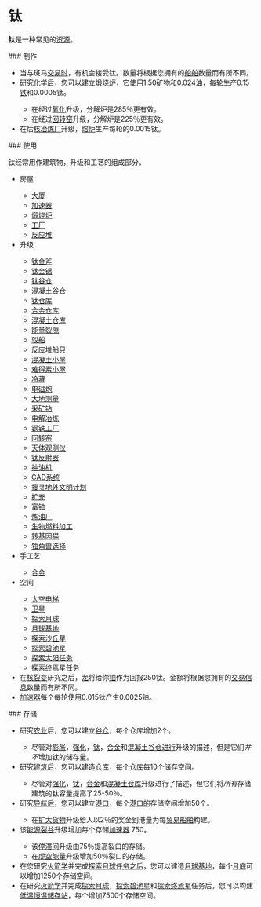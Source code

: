 # 钛


<p><strong>钛</strong>是一种常见的<a href="?file=003-资源大全/005-资源介绍">资源</a>。</p> 
### 制作
<ul>
<li>当与斑马<a href="?file=001-猫咪百科/05-贸易">交易时</a>，有机会接受钛。数量将根据您拥有的<a href="?file=003-资源大全/26-贸易船">船舶</a>数量而有所不同。</li>
<li>研究<a href="#Technologies#Chemistry">化学后</a>，您可以建立<a href="#Buildings#Calciner">煅烧炉</a>，它使用1.50<a href="#minerals">矿物</a>和0.024<a href="#oil">油</a>，每轮生产0.15<a href="#iron">铁</a>和0.0005钛。</li>
<ul>
<li>在经过<a href="#workshop#Oxidation">氧化</a>升级，分解炉是285％更有效。</li>
<li>在经过<a href="#workshop#Rotary_Kiln">回转窑</a>升级，分解炉是225％更有效。</li>
</ul>
<li>在后<a href="#workshop#Nuclear_Smelters">核冶炼厂</a>升级，<a href="?file=001-猫咪百科/01-建筑物/06-工业建筑#熔炉">熔炉</a>生产每轮的0.0015钛。</li>
</ul> 
### 使用
<p>钛经常用作建筑物，升级和工艺的组成部分。</p> 
<ul>
<li>房屋</li>
<ul>
<li><a href="#Buildings#Mansion">大厦</a></li>
<li><a href="#Buildings#Accelerator">加速器</a></li>
<li><a href="#Buildings#Calciner">煅烧炉</a></li>
<li><a href="#Buildings#Factory">工厂</a></li>
<li><a href="#Buildings#Reactor">反应堆</a></li>
</ul>
<li>升级</li>
<ul>
<li><a href="?file=001-猫咪百科/04-作坊/01-升级#钛金斧">钛金斧</a></li>
<li><a href="#workshop#Titanium_Saw">钛金锯</a></li>
<li><a href="#workshop#Titanium_Barns">钛谷仓</a></li>
<li><a href="#workshop#Concrete_Barns">混凝土谷仓</a></li>
<li><a href="#workshop#Titanium_Warehouses">钛仓库</a></li>
<li><a href="#workshop#Alloy_Warehouses">合金仓库</a></li>
<li><a href="#workshop#Concrete_Warehouses">混凝土仓库</a></li>
<li><a href="#workshop#Energy_Rifts">能量裂隙</a></li>
<li><a href="#workshop#Barges">驳船</a></li>
<li><a href="#workshop#Reactor_Vessel">反应堆船只</a></li>
<li><a href="#workshop#Concrete_Huts">混凝土小屋</a></li>
<li><a href="#workshop#Unobtainium_Huts">难得素小屋</a></li>
<li><a href="#workshop#Refrigeration">冷藏</a></li>
<li><a href="#workshop#Railgun">电磁炮</a></li>
<li><a href="#workshop#Geodesy">大地测量</a></li>
<li><a href="#workshop#Mining_Drill">采矿钻</a></li>
<li><a href="#workshop#Electrolytic_Smelting">电解冶炼</a></li>
<li><a href="#workshop#Steel_Plants">钢铁工厂</a></li>
<li><a href="#workshop#Rotary_Kiln">回转窑</a></li>
<li><a href="?file=001-猫咪百科/04-作坊/01-升级#天体观测仪">天体观测仪</a></li>
<li><a href="?file=001-猫咪百科/04-作坊/01-升级#钛反射器">钛反射器</a></li>
<li><a href="#workshop#Pumpjack">抽油机</a></li>
<li><a href="#workshop#CAD_System">CAD系统</a></li>
<li><a href="#workshop#SETI">搜寻地外文明计划</a></li>
<li><a href="#workshop#Augmentations">扩充</a></li>
<li><a href="#workshop#Enriched_Uranium">富铀</a></li>
<li><a href="#workshop#Oil_Refinery">炼油厂</a></li>
<li><a href="?file=001-猫咪百科/04-作坊/01-升级#生物燃料加工">生物燃料加工</a></li>
<li><a href="#workshop#GM_Catnip">转基因猫</a></li>
<li><a href="?file=001-猫咪百科/04-作坊/01-升级#独角兽选择">独角兽选择</a></li>
</ul>
<li> 手工艺</li>
<ul>
<li><a href="#workshop#Alloy">合金</a></li>
</ul>
<li> 空间</li>
<ul>
<li><a href="?file=001-猫咪百科/07-空间/03-轨道#太空电梯">太空电梯</a></li>
<li><a href="?file=001-猫咪百科/07-空间/03-轨道#卫星">卫星</a></li>
<li><a href="?file=001-猫咪百科/07-空间/04-月球">探索月球</a></li>
<li><a href="?file=001-猫咪百科/07-空间/04-月球#月球基地">月球基地</a></li>
<li><a href="?file=001-猫咪百科/07-空间/01-地面控制#探索沙丘星">探索沙丘星</a></li>
<li><a href="?file=001-猫咪百科/07-空间/01-地面控制#探索碧池星">探索碧池星</a></li>
<li><a href="?file=001-猫咪百科/07-空间/01-地面控制#探索太阳">探索太阳任务</a></li>
<li><a href="?file=001-猫咪百科/07-空间/01-地面控制#探索终焉星">探索终焉星任务</a></li>
</ul>
<li>在<a href="#Technologies#Nuclear_Fission">核裂变</a>研究之后，<a href="?file=001-猫咪百科/05-贸易">龙</a>将给你<a href="#uranium">铀</a>作为回报250钛。金额将根据您拥有的<a href="#Buildings#Tradepost">交易信息</a>数量而有所不同。</li>
<li><a href="#Buildings#Accelerator">加速器</a>每个每轮使用0.015钛产生0.0025铀。</li>
</ul> 
### 存储

  <ul>
   <li>研究<a href="?file=001-猫咪百科/03-科技/01-科技#农业">农业</a>后，您可以建立<a href="#Buildings#Barn">谷仓</a>，每个仓库增加2个。</li>
   <ul>
    <li>尽管对<a href="#workshop#Expanded_Barns">膨胀</a>，<a href="#workshop#Reinforced_Barns">强化</a>，<a href="#workshop#Titanium_Barns">钛</a>，<a href="#workshop#Alloy_Barns">合金</a>和<a href="#workshop#Concrete_Barns">混凝土谷仓进行</a>升级的描述，但是它们<em>并不</em>增加钛的储存量。</li>
   </ul>
   <li>研究<a href="#Technologies#Construction">建筑后</a>，您可以建造<a href="#Buildings#Warehouse">仓库</a>，每个<a href="#Buildings#Warehouse">仓库</a>每10个储存空间。</li>
   <ul>
    <li>尽管对<a href="#workshop#Reinforced_Warehouses">强化</a>，<a href="#workshop#Titanium_Warehouses">钛</a>，<a href="#workshop#Alloy_Warehouses">合金</a>和<a href="#workshop#Concrete_Warehouses">混凝土仓库</a>升级进行了描述，但它们将<em>所有</em>存储建筑的钛容量提高了25-50％。</li>
   </ul>
   <li>研究<a href="#Technologies#Navigation">导航后</a>，您可以建立<a href="#Buildings#Harbor">港口</a>，每个<a href="#Buildings#Harbor">港口的</a>存储空间增加50个。</li>
   <ul>
    <li>在<a href="?file=003-资源大全/26-贸易船#扩充货物">扩大货物</a>升级给人以2％的奖金到港量为每<a href="?file=003-资源大全/26-贸易船">贸易船舶</a>构建。</li>
   </ul>
   <li>该<a href="#workshop#Energy_Rifts">能源裂谷</a>升级增加每个存储<a href="#Buildings#Accelerator">加速器</a> 750。</li>
   <ul>
    <li>该<a href="?file=001-猫咪百科/04-作坊/01-升级#停滞间">停滞间</a>升级由75％提高裂口的存储。</li>
    <li>在<a href="#workshop#Void_energy">虚空能量</a>升级增加50％裂口的存储。</li>
   </ul>
   <li>在您研究<a href="?file=001-猫咪百科/03-科技/01-科技#火箭学">火箭学</a>并完成<a href="?file=001-猫咪百科/07-空间/04-月球">探索月球任务之后</a>，您可以建造<a href="?file=001-猫咪百科/07-空间/04-月球#月球基地">月球基地</a>，每个<a href="?file=001-猫咪百科/03-科技/01-科技#火箭学">月底</a>可以增加1250个存储空间。</li>
   <li>在研究<a href="?file=001-猫咪百科/03-科技/01-科技#火箭学">火箭学</a>并完成<a href="?file=001-猫咪百科/07-空间/04-月球">探索月球</a>，<a href="?file=001-猫咪百科/07-空间/01-地面控制#探索碧池星">探索碧池星</a>和<a href="?file=001-猫咪百科/07-空间/01-地面控制#探索终焉星">探索终焉星</a>任务后，您可以构建<a href="?file=001-猫咪百科/07-空间/08-终焉星#低温恒温储存站">低温恒温储存站</a>，每个增加7500个存储空间。</li>
  </ul>
